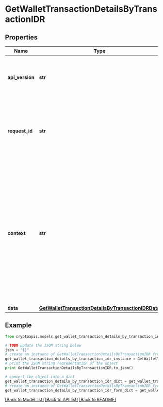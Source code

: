 # GetWalletTransactionDetailsByTransactionIDR


## Properties
Name | Type | Description | Notes
------------ | ------------- | ------------- | -------------
**api_version** | **str** | Specifies the version of the API that incorporates this endpoint. | 
**request_id** | **str** | Defines the ID of the request. The &#x60;requestId&#x60; is generated by Crypto APIs and it&#39;s unique for every request. | 
**context** | **str** | In batch situations the user can use the context to correlate responses with requests. This property is present regardless of whether the response was successful or returned as an error. &#x60;context&#x60; is specified by the user. | [optional] 
**data** | [**GetWalletTransactionDetailsByTransactionIDRData**](GetWalletTransactionDetailsByTransactionIDRData.md) |  | 

## Example

```python
from cryptoapis.models.get_wallet_transaction_details_by_transaction_idr import GetWalletTransactionDetailsByTransactionIDR

# TODO update the JSON string below
json = "{}"
# create an instance of GetWalletTransactionDetailsByTransactionIDR from a JSON string
get_wallet_transaction_details_by_transaction_idr_instance = GetWalletTransactionDetailsByTransactionIDR.from_json(json)
# print the JSON string representation of the object
print GetWalletTransactionDetailsByTransactionIDR.to_json()

# convert the object into a dict
get_wallet_transaction_details_by_transaction_idr_dict = get_wallet_transaction_details_by_transaction_idr_instance.to_dict()
# create an instance of GetWalletTransactionDetailsByTransactionIDR from a dict
get_wallet_transaction_details_by_transaction_idr_form_dict = get_wallet_transaction_details_by_transaction_idr.from_dict(get_wallet_transaction_details_by_transaction_idr_dict)
```
[[Back to Model list]](../README.md#documentation-for-models) [[Back to API list]](../README.md#documentation-for-api-endpoints) [[Back to README]](../README.md)


